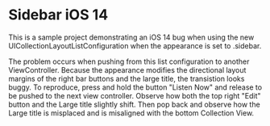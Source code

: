 # Sidebar iOS 14

This is a sample project demonstrating an iOS 14 bug when using the new UICollectionLayoutListConfiguration when the appearance is set to .sidebar.

The problem occurs when pushing from this list configuration to another ViewController. Because the appearance modifies the directional layout margins of the right bar buttons and the large title, the transistion looks buggy. To reproduce, press and hold the button "Listen Now" and release to be pushed to the next view controller. Observe how both the top right "Edit" button and the Large title slightly shift. Then pop back and observe how the Large title is misplaced and is misaligned with the bottom Collection View.
